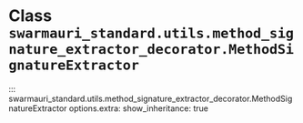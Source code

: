 # Class `swarmauri_standard.utils.method_signature_extractor_decorator.MethodSignatureExtractor`

::: swarmauri_standard.utils.method_signature_extractor_decorator.MethodSignatureExtractor
    options.extra:
      show_inheritance: true

